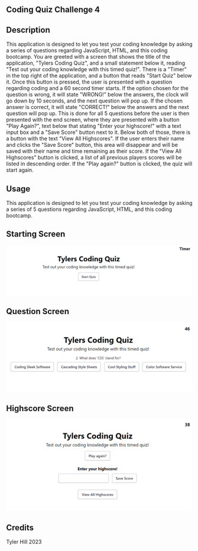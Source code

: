 ## Coding Quiz Challenge 4

## Description

This application is designed to let you test your coding knowledge by asking a series of questions regarding JavaScript, HTML, and this coding bootcamp. You are greeted with a screen that shows the title of the application, "Tylers Coding Quiz", and a small statement below it, reading "Test out your coding knowledge with this timed quiz!". There is a "Timer" in the top right of the application, and a button that reads "Start Quiz" below it. Once this button is pressed, the user is presented with a question regarding coding and a 60 second timer starts. If the option chosen for the question is wrong, it will state "WRONG!" below the answers, the clock will go down by 10 seconds, and the next question will pop up. If the chosen answer is correct, it will state "CORRECT!" below the answers and the next question will pop up. This is done for all 5 questions before the user is then presented with the end screen, where they are presented with a button "Play Again?", text below that stating "Enter your highscore!" with a text input box and a "Save Score" button next to it. Below both of those, there is a button with the text "View All Highscores". If the user enters their name and clicks the "Save Score" button, this area will disappear and will be saved with their name and time remaining as their score. If the "View All Highscores" button is clicked, a list of all previous players scores will be listed in descending order. If the "Play again?" button is clicked, the quiz will start again.

## Usage

This application is designed to let you test your coding knowledge by asking a series of 5 questions regarding JavaScript, HTML, and this coding bootcamp.

## Starting Screen

![the starting page of the quiz with the title, statement, and start button with a timer in the corner.](./Assets/Coding%20Quiz%20first%20pic.PNG)

## Question Screen

![A screen with a question located within it, with the title and statement as well as a question below those with four buttons with choices within in them.](./Assets/Coding%20quiz%20second%20pic.PNG)

## Highscore Screen

![A screen with the title and statement of the quiz with a play again button below that. There is also a form with "enter your highscore!", a text input box, a save score button and a view highscore button below those.](./Assets/Coding%20quiz%20third%20pic.PNG)

## Credits

Tyler Hill 2023
